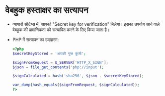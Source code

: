 # वेबहुक हस्ताक्षर का सत्यापन

- व्यापारी सेटिंग्स में, आपको "Secret key for verification" मिलेगा। इसका उपयोग आने वाले वेबहुक की प्रामाणिकता को सत्यापित करने के लिए किया जाता है।

- PHP में सत्यापन का उदाहरण:

  ```php
  <?php
  $secretKeyStored = 'आपकी गुप्त कुंजी';

  $signFromRequest = $_SERVER['HTTP_X_SIGN'];
  $json = file_get_contents('php://input');

  $signCalculated = hash('sha256', $json . $secretKeyStored);

  var_dump(hash_equals($signFromRequest, $signCalculated));
  ?>
  ```